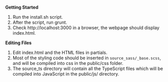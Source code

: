 **Getting Started**
1. Run the install.sh script.
2. After the script, run grunt.
3. Check http://localhost:3000 in a browser, the webpage should display index.html.

**Editing Files**
1. Edit index.html and the HTML files in partials.
2. Most of the styling code should be inserted in `source_sass/_base.scss`, and will be 
   compiled into css in the public/css folder.
3. The source_ts directory will contain all the TypeScript files which will be compiled
   into JavaScript in the public/js/ directory.
